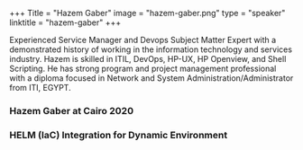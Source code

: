 +++
Title = "Hazem Gaber" 
image = "hazem-gaber.png" 
type = "speaker" 
linktitle = "hazem-gaber" 
+++

Experienced Service Manager and Devops Subject Matter Expert with a demonstrated history of working in the information technology and services industry.  Hazem is skilled in ITIL, DevOps, HP-UX, HP Openview, and Shell Scripting.  He has strong program and project management professional with a diploma focused in Network and System Administration/Administrator from ITI, EGYPT.


### Hazem Gaber at Cairo 2020

### HELM (IaC) Integration for Dynamic Environment